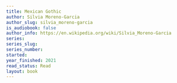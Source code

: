 ```yaml
---
title: Mexican Gothic
author: Silvia Moreno-Garcia
author_slug: silvia_moreno-garcia
is_audiobook: false
author_info: https://en.wikipedia.org/wiki/Silvia_Moreno-Garcia
series: 
series_slug: 
series_number: 
started: 
year_finished: 2021
read_status: Read
layout: book
---
```

